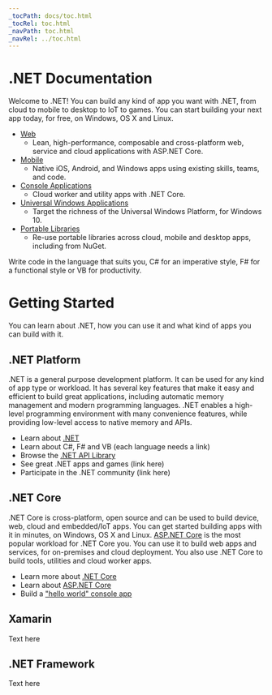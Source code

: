 ```yaml
---
_tocPath: docs/toc.html
_tocRel: toc.html
_navPath: toc.html
_navRel: ../toc.html
---
```


.NET Documentation
==================

Welcome to .NET! You can build any kind of app you want with .NET, from cloud to mobile to desktop to IoT to games. You can start building your next app today, for free, on Windows, OS X and Linux.

* [Web](http://docs.asp.net/)
  * Lean, high-performance, composable and cross-platform web, service and cloud applications with ASP.NET Core.
* [Mobile](http://xamarin.com)
  * Native iOS, Android, and Windows apps using existing skills, teams, and code.
* [Console Applications](getting-started/index.md)
  * Cloud worker and utility apps with .NET Core.
* [Universal Windows Applications](https://developer.microsoft.com/windows)
  * Target the richness of the Universal Windows Platform, for Windows 10.
* [Portable Libraries](getting-started/index.md)
   * Re-use portable libraries across cloud, mobile and desktop apps, including from NuGet.

Write code in the language that suits you, C# for an imperative style, F# for a functional style or VB for productivity.

Getting Started
===============

You can learn about .NET, how you can use it and what kind of apps you can build with it. 

.NET Platform
-------------

.NET is a general purpose development platform. It can be used for any kind of app type or workload. It has several key features that make it easy and efficient to build great applications, including automatic memory management and modern programming languages. .NET enables a high-level programming environment with many convenience features, while providing low-level access to native memory and APIs.

- Learn about [.NET](concepts)
- Learn about C#, F# and VB (each language needs a link)
- Browse the [.NET API Library](../../api)
- See great .NET apps and games (link here)
- Participate in the .NET community (link here)

.NET Core
---------

.NET Core is cross-platform, open source and can be used to build device, web, cloud and embedded/IoT apps. You can get started building apps with it in minutes, on Windows, OS X and Linux. [ASP.NET Core](http://docs.asp.net/) is the most popular workload for .NET Core you. You can use it to build web apps and services, for on-premises and cloud deployment. You also use .NET Core to build tools, utilities and cloud worker apps.

- Learn more about [.NET Core](core-concepts)
- Learn about [ASP.NET Core](http://docs.asp.net/)
- Build a ["hello world" console app](link)

Xamarin
-------

Text here

.NET Framework
--------------

Text here
